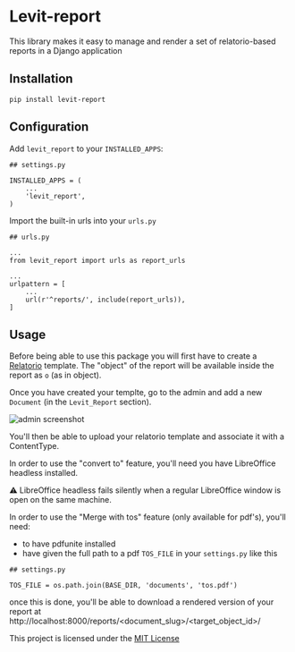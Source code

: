 # Levit-report

This library makes it easy to manage and render a set of relatorio-based reports in a Django application

## Installation

`pip install levit-report`

## Configuration

Add `levit_report` to your `INSTALLED_APPS`:

```
## settings.py

INSTALLED_APPS = (
    ...
    'levit_report',
)
```

Import the built-in urls into your `urls.py`

```
## urls.py

...
from levit_report import urls as report_urls

...
urlpattern = [
    ...
    url(r'^reports/', include(report_urls)),
]
```

## Usage

Before being able to use this package you will first have to create a
[Relatorio](http://relatorio.readthedocs.io/en/latest/index.html) template. The "object"
of the report will be available inside the report as `o` (as in object).

Once you have created your templte, go to the admin and add a new `Document` (in the 
`Levit_Report` section).

![admin screenshot](./docs/document-admin.png)

You'll then be able to upload your relatorio template and associate it with a ContentType.

In order to use the "convert to" feature, you'll need you have LibreOffice headless installed.

:warning: LibreOffice headless fails silently when a regular LibreOffice window is open on
the same machine.

In order to use the "Merge with tos" feature (only available for pdf's), you'll need:

- to have pdfunite installed
- have given the full path to a pdf `TOS_FILE` in your `settings.py` like this

```
## settings.py

TOS_FILE = os.path.join(BASE_DIR, 'documents', 'tos.pdf')
```

once this is done, you'll be able to download a rendered version of your report at
http://localhost:8000/reports/&lt;document_slug&gt;/&lt;target_object_id&gt;/

This project is licensed under the [MIT License](http://opensource.org/licenses/MIT)
